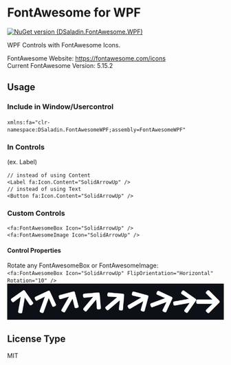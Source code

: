 # FontAwesome for WPF
[![NuGet version (DSaladin.FontAwesome.WPF)](https://img.shields.io/nuget/v/DSaladin.FontAwesome.WPF.svg?style=flat-square)](https://www.nuget.org/packages/DSaladin.FontAwesome.WPF/)  

WPF Controls with FontAwesome Icons.

FontAwesome Website: https://fontawesome.com/icons  
Current FontAwesome Version: 5.15.2

## Usage
### Include in Window/Usercontrol
`xmlns:fa="clr-namespace:DSaladin.FontAwesomeWPF;assembly=FontAwesomeWPF"`

### In Controls
(ex. Label)  
```
// instead of using Content
<Label fa:Icon.Content="SolidArrowUp" />
// instead of using Text
<Button fa:Icon.Content="SolidArrowUp" />
```

### Custom Controls
```
<fa:FontAwesomeBox Icon="SolidArrowUp" />
<fa:FontAwesomeImage Icon="SolidArrowUp" />
```

#### Control Properties
Rotate any FontAwesomeBox or FontAwesomeImage:  
`<fa:FontAwesomeBox Icon="SolidArrowUp" FlipOrientation="Horizontal" Rotation="10" />`  
![Rotation Example](https://raw.githubusercontent.com/DSaladinCH/FontAwesomeWPF/master/images/FontAwesomeWPF_RotationProp.png)

## License Type
MIT

